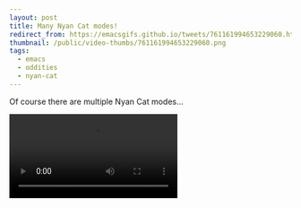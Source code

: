 ```yaml
---
layout: post
title: Many Nyan Cat modes!
redirect_from: https://emacsgifs.github.io/tweets/761161994653229060.html
thumbnail: /public/video-thumbs/761161994653229060.png
tags:
  - emacs
  - oddities
  - nyan-cat
---
```


Of course there are multiple Nyan Cat modes...

<video controls autoplay loop>
  <source src="/public/videos/761161994653229060.mp4" type="video/mp4">
    Sorry your browser does not support the video tag, maybe time to upgrade?
</video>
